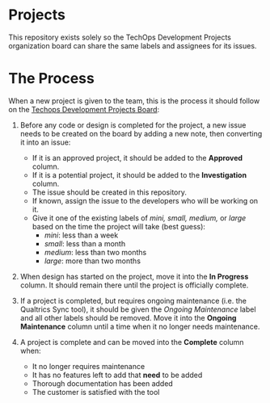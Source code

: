 # Projects
This repository exists solely so the TechOps Development Projects organization board can share the same labels and assignees for its issues.

# The Process

When a new project is given to the team, this is the process it should follow on the [Techops Development Projects Board](https://github.com/orgs/byuitechops/projects/5):

1. Before any code or design is completed for the project, a new issue needs to be created on the board by adding a new note, then converting it into an issue:
    - If it is an approved project, it should be added to the **Approved** column.
    - If it is a potential project, it should be added to the **Investigation** column.
    - The issue should be created in this repository.
    - If known, assign the issue to the developers who will be working on it.
    - Give it one of the existing labels of *mini, small, medium,* or *large* based on the time the project will take (best guess):
      - *mini*: less than a week
      - *small*: less than a month
      - *medium*: less than two months
      - *large*: more than two months
      
2. When design has started on the project, move it into the **In Progress** column. It should remain there until the project is officially complete.

3. If a project is completed, but requires ongoing maintenance (i.e. the Qualtrics Sync tool), it should be given the *Ongoing Maintenance* label and all other labels should be removed. Move it into the **Ongoing Maintenance** column until a time when it no longer needs maintenance.

4. A project is complete and can be moved into the **Complete** column when:
    - It no longer requires maintenance
    - It has no features left to add that **need** to be added
    - Thorough documentation has been added
    - The customer is satisfied with the tool
